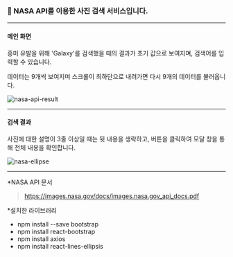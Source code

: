 ### 🚀 NASA API를 이용한 사진 검색 서비스입니다.

-----
#### 메인 화면

흥미 유발을 위해 'Galaxy'를 검색했을 때의 결과가 초기 값으로 보여지며, 검색어를 입력할 수 있습니다.

데이터는 9개씩 보여지며 스크롤이 최하단으로 내려가면 다시 9개의 데이터를 불러옵니다.

![nasa-api-result](https://user-images.githubusercontent.com/48341341/127896775-09c2e471-273e-4021-8c18-bc9677945581.png)

-----
#### 검색 결과

사진에 대한 설명이 3줄 이상일 때는 뒷 내용을 생략하고, 버튼을 클릭하여 모달 창을 통해 전체 내용을 확인합니다.

![nasa-ellipse](https://user-images.githubusercontent.com/48341341/128031471-1818b00a-66b1-4ccd-b17d-a18cef0e3c6d.PNG)


-----

*NASA API 문서
> https://images.nasa.gov/docs/images.nasa.gov_api_docs.pdf

*설치한 라이브러리
- npm install --save bootstrap
- npm install react-bootstrap
- npm install axios
- npm install react-lines-ellipsis

